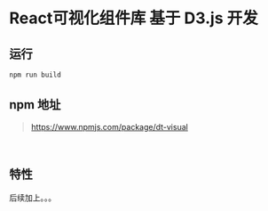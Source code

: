 # React可视化组件库 基于 D3.js 开发

## 运行
```bash
npm run build
```

## npm 地址
> https://www.npmjs.com/package/dt-visual

<br/>

## 特性
后续加上。。。
